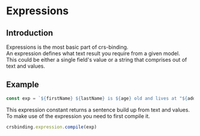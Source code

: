 # Expressions

## Introduction
Expressions is the most basic part of crs-binding.  
An expression defines what text result you require from a given model.  
This could be either a single field's value or a string that comprises out of text and values.

## Example
```js
const exp = `${firstName} ${lastName} is ${age} old and lives at "${address.street}"`;
```

This expression constant returns a sentence build up from text and values.  
To make use of the expression you need to first compile it.

```js
crsbinding.expression.compile(exp)
```